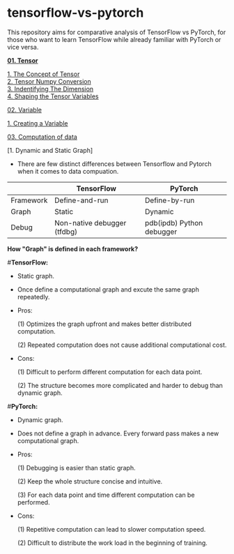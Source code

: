 # tensorflow-vs-pytorch

This repository aims for comparative analysis of TensorFlow vs PyTorch, for those who want to learn TensorFlow while already familiar with PyTorch or vice versa.

[**01. Tensor**](https://github.com/tango4j/tensorflow-vs-pytorch/blob/master/01_tensor.ipynb)  

[1. The Concept of Tensor](https://render.githubusercontent.com/view/ipynb?commit=59e8df5d44e2a7578e78024f1313985ac81d4d30&enc_url=68747470733a2f2f7261772e67697468756275736572636f6e74656e742e636f6d2f74616e676f346a2f74656e736f72666c6f772d76732d7079746f7263682f353965386466356434346532613735373865373830323466313331333938356163383164346433302f30315f74656e736f722e6970796e62&nwo=tango4j%2Ftensorflow-vs-pytorch&path=01_tensor.ipynb&repository_id=127955188&repository_type=Repository#1.-The-Concept-of-Tensor)  
[2. Tensor Numpy Conversion](https://render.githubusercontent.com/view/ipynb?commit=59e8df5d44e2a7578e78024f1313985ac81d4d30&enc_url=68747470733a2f2f7261772e67697468756275736572636f6e74656e742e636f6d2f74616e676f346a2f74656e736f72666c6f772d76732d7079746f7263682f353965386466356434346532613735373865373830323466313331333938356163383164346433302f30315f74656e736f722e6970796e62&nwo=tango4j%2Ftensorflow-vs-pytorch&path=01_tensor.ipynb&repository_id=127955188&repository_type=Repository#2.-Tensor-Numpy-Conversion)  
[3. Indentifying The Dimension](https://render.githubusercontent.com/view/ipynb?commit=59e8df5d44e2a7578e78024f1313985ac81d4d30&enc_url=68747470733a2f2f7261772e67697468756275736572636f6e74656e742e636f6d2f74616e676f346a2f74656e736f72666c6f772d76732d7079746f7263682f353965386466356434346532613735373865373830323466313331333938356163383164346433302f30315f74656e736f722e6970796e62&nwo=tango4j%2Ftensorflow-vs-pytorch&path=01_tensor.ipynb&repository_id=127955188&repository_type=Repository#3.-Indentifying-The-Dimension)  
[4. Shaping the Tensor Variables](https://render.githubusercontent.com/view/ipynb?commit=59e8df5d44e2a7578e78024f1313985ac81d4d30&enc_url=68747470733a2f2f7261772e67697468756275736572636f6e74656e742e636f6d2f74616e676f346a2f74656e736f72666c6f772d76732d7079746f7263682f353965386466356434346532613735373865373830323466313331333938356163383164346433302f30315f74656e736f722e6970796e62&nwo=tango4j%2Ftensorflow-vs-pytorch&path=01_tensor.ipynb&repository_id=127955188&repository_type=Repository#4.-Shaping-the-Tensor-Variables)  

[02. Variable](https://github.com/tango4j/tensorflow-vs-pytorch/blob/master/02_variable.ipynb)

[1. Creating a Variable](https://render.githubusercontent.com/view/ipynb?commit=91ca7ece698c9a8012fb38ddc6bbf1d760af383c&enc_url=68747470733a2f2f7261772e67697468756275736572636f6e74656e742e636f6d2f74616e676f346a2f74656e736f72666c6f772d76732d7079746f7263682f393163613765636536393863396138303132666233386464633662626631643736306166333833632f30325f7661726961626c652e6970796e62&nwo=tango4j%2Ftensorflow-vs-pytorch&path=02_variable.ipynb&repository_id=127955188&repository_type=Repository#1.-Creating-a-Variable)

[03. Computation of data](https://github.com/tango4j/tensorflow-vs-pytorch/blob/master/03_computation_of_data.ipynb)

[1. Dynamic and Static Graph]

- There are few distinct differences between Tensorflow and Pytorch when it comes to data compuation.


|               | TensorFlow      | PyTorch        |
|---------------|-----------------|----------------|
| Framework     | Define-and-run  | Define-by-run  |
| Graph         | Static | Dynamic|
| Debug         | Non-native debugger (tfdbg) |pdb(ipdb) Python debugger|

**How "Graph" is defined in each framework?**

#**TensorFlow:** 

- Static graph.

- Once define a computational graph and excute the same graph repeatedly.

- Pros: 

    (1) Optimizes the graph upfront and makes better distributed computation.
    
    (2) Repeated computation does not cause additional computational cost.


- Cons: 

    (1) Difficult to perform different computation for each data point.
    
    (2) The structure becomes more complicated and harder to debug than dynamic graph. 


#**PyTorch:** 

- Dynamic graph.

- Does not define a graph in advance. Every forward pass makes a new computational graph.

- Pros: 

    (1) Debugging is easier than static graph.
    
    (2) Keep the whole structure concise and intuitive. 
    
    (3) For each data point and time different computation can be performed.
    
    
- Cons: 

    (1) Repetitive computation can lead to slower computation speed. 
    
    (2) Difficult to distribute the work load in the beginning of training.
    
   
